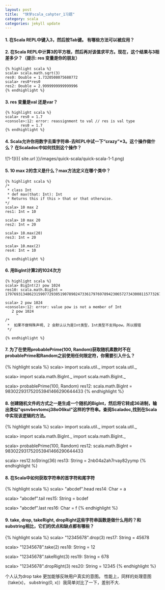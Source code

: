 ```yaml
---
layout: post
title:  "快学scala_cahpter_1习题"
category: scala
categories: jekyll update
---
```



#### 1. 在Scala REPL中键入3，然后按Tab键。 有哪些方法可以被应用？

#### 2. 在Scala REPL中计算3的平方根，然后再对该值求平方。现在，这个结果与3相差多少？（提示: res 变量是你的朋友）

    {% highlight scala %}
    scala> scala.math.sqrt(3)
    res0: Double = 1.7320508075688772
    scala> res0*res0
    res2: Double = 2.9999999999999996
    {% endhighlight %}

#### 3. res 变量是val 还是var？
    
    {% highlight scala %}
    scala> res0 = 1.7
    <console>:12: error: reassignment to val // res is val type
           res0 = 1.7
    {% endhighlight %}
    
#### 4. Scala允许你用数字去乘字符串-去REPL中试一下“crazy”*3。这个操作做什么？ 在Scaladoc中如何找到这个操作？

![1-1]({{ site.url }}/images/quick-scala/quick-scala-1-1.png)

#### 5. 10 max 2的含义是什么？max方法定义在哪个类中？

    {% highlight scala %}
    /*
     * class Int
     * def max(that: Int): Int
     * Returns this if this > that or that otherwise.
    */
    scala> 10 max 2
    res1: Int = 10

    scala> 10 max 20
    res2: Int = 20
    
    scala> 10.max(20)
    res3: Int = 20

    scala> 10.max(2)
    res4: Int = 10
    
    {% endhighlight %}
    
#### 6. 用BigInt计算2的1024次方

    {% highlight scala %}
    scala> BigInt(2) pow 1024
    res10: scala.math.BigInt = 179769313486231590772930519078902473361797697894230657273430081157732675805500963132708477322407536021120113879871393357658789768814416622492847430639474124377767893424865485276302219601246094119453082952085005768838150682342462881473913110540827237163350510684586298239947245938479716304835356329624224137216
    
    scala> 2 pow 1024
    <console>:12: error: value pow is not a member of Int
       2 pow 1024
         ^
    /*
     *  如果不做特殊声明, 2 会默认认为是Int类型，Int类型不支持pow，所以报错
     */
    
    {% endhighlight %}
    
#### 7. 为了在使用probablePrime(100, Random)获取随机素数时不在probablePrime和Random之前使用任何限定符，你需要引入什么？

{% highlight scala %}
scala> import scala.util._
import scala.util._

scala> import scala.math.BigInt._
import scala.math.BigInt._

scala> probablePrime(100, Random)
res12: scala.math.BigInt = 983022931752053941466290644433
{% endhighlight %}

#### 8. 创建随机文件的方式之一是生成一个随机的BigInt，然后将它转成36进制，输出类似"qsnvbevtomcj38o06kul"这样的字符串。查阅Scaladoc,找到在Scala中实现该逻辑的方法。

{% highlight scala %}
scala> import scala.util._
import scala.util._

scala> import scala.math.BigInt._
import scala.math.BigInt._

scala> probablePrime(100, Random)
res12: scala.math.BigInt = 983022931752053941466290644433

scala> res12.toString(36)
res13: String = 2nb04a2ah7rvay82yymp
{% endhighlight %}

#### 8. 在Scala中如何获取字符串的首字符和尾字符

{% highlight scala %}
scala> "abcdef".head
res14: Char = a

scala> "abcdef".tail
res15: String = bcdef

scala> "abcdef".last
res16: Char = f
{% endhighlight %}

#### 9. take, drop, takeRight, dropRight这些字符串函数是做什么用的？和substring相比，它们的优点和缺点都有哪些？

{% highlight scala %}
scala> "12345678".drop(3)
res17: String = 45678

scala> "12345678".take(2)
res18: String = 12

scala> "12345678".takeRight(3)
res19: String = 678

scala> "12345678".dropRight(3)
res20: String = 12345
{% endhighlight  %}

个人认为drop take 更加能够反映用户真实的意图。 性能上，同样的处理意图（take(x)， substring(0, x)）我简单对比了一下，差别不大.

